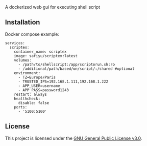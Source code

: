 A dockerized web gui for executing shell script

## Installation

Docker compose example:
```
services:
  scriptex:
    container_name: scriptex
    image: safiyu/scriptex:latest
    volumes:
      - /path/to/shellscript:/app/scriptorun.sh:ro
      - /additional/path/based/on/script/:/shared #optional
    environment:
      - TZ=Europe/Paris
      - TRUSTED_IPS=192.168.1.111,192.168.1.222
      - APP_USER=username
      - APP_PASS=password1243
    restart: always
    healthcheck:
      disable: false
    ports:
      - '5100:5100'
```

## License

This project is licensed under the [GNU General Public License v3.0](LICENSE).
